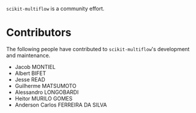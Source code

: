 `scikit-multiflow` is a community effort.

# Contributors

The following people have contributed to `scikit-multiflow`'s development and maintenance.

* Jacob MONTIEL
* Albert BIFET
* Jesse READ
* Guilherme MATSUMOTO
* Alessandro LONGOBARDI
* Heitor MURILO GOMES
* Anderson Carlos FERREIRA DA SILVA
